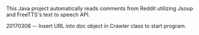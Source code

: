 This Java project automatically reads comments from Reddit utilizing Jsoup and FreeTTS's text to speech API.

20170308 -- Insert URL into doc object in Crawler class to start program.
